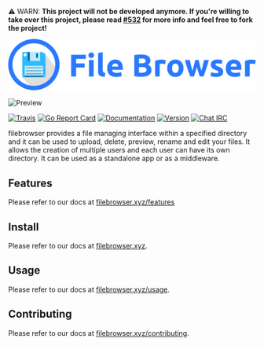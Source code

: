 ⚠️ WARN: **This project will not be developed anymore. If you're willing to take over this project, please read [#532](https://github.com/filebrowser/filebrowser/issues/532) for more info and feel free to fork the project!**


<p align="center">
  <img src="https://raw.githubusercontent.com/filebrowser/logo/master/banner.png" width="550"/>
</p>

![Preview](https://user-images.githubusercontent.com/5447088/50716739-ebd26700-107a-11e9-9817-14230c53efd2.gif)

[![Travis](https://img.shields.io/travis/com/filebrowser/filebrowser.svg?style=flat-square)](https://travis-ci.com/filebrowser/filebrowser)
[![Go Report Card](https://goreportcard.com/badge/github.com/filebrowser/filebrowser?style=flat-square)](https://goreportcard.com/report/github.com/filebrowser/filebrowser)
[![Documentation](https://img.shields.io/badge/godoc-reference-blue.svg?style=flat-square)](http://godoc.org/github.com/filebrowser/filebrowser)
[![Version](https://img.shields.io/github/release/filebrowser/filebrowser.svg?style=flat-square)](https://github.com/filebrowser/filebrowser/releases/latest)
[![Chat IRC](https://img.shields.io/badge/freenode-%23filebrowser-blue.svg?style=flat-square)](http://webchat.freenode.net/?channels=%23filebrowser)

filebrowser provides a file managing interface within a specified directory and it can be used to upload, delete, preview, rename and edit your files. It allows the creation of multiple users and each user can have its own directory. It can be used as a standalone app or as a middleware.

## Features

Please refer to our docs at [filebrowser.xyz/features](https://github.com/filebrowser/docs/tree/master/features)

## Install

Please refer to our docs at [filebrowser.xyz](https://github.com/filebrowser/docs/tree/master/).

## Usage

Please refer to our docs at [filebrowser.xyz/usage](https://github.com/filebrowser/docs/tree/master/usage).

## Contributing

Please refer to our docs at [filebrowser.xyz/contributing](https://github.com/filebrowser/docs/tree/master/contributing).
